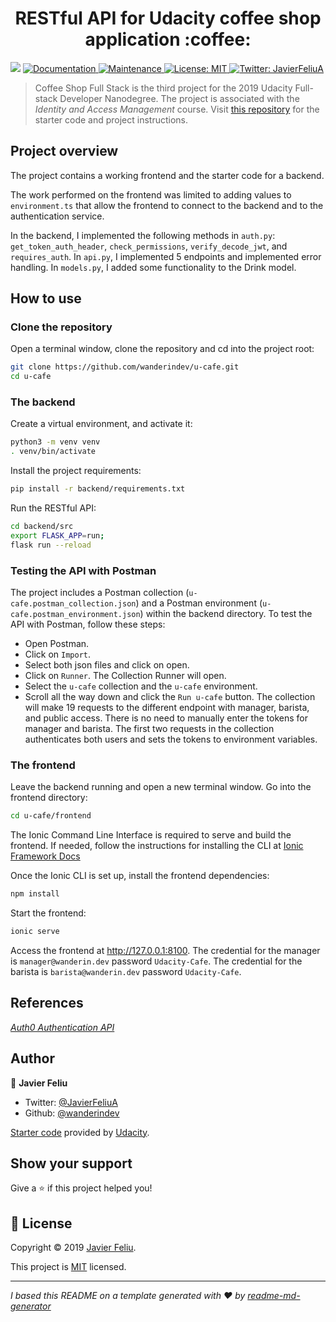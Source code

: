 <h1 align="center">RESTful API for Udacity coffee shop application :coffee:</h1>
<p>
  <img src="https://img.shields.io/badge/version-1.0-blue.svg?cacheSeconds=2592000" />
  <a href="https://github.com/wanderindev/u-cafe/blob/master/README.md">
    <img alt="Documentation" src="https://img.shields.io/badge/documentation-yes-brightgreen.svg" target="_blank" />
  </a>
  <a href="https://github.com/wanderindev/u-cafe/graphs/commit-activity">
    <img alt="Maintenance" src="https://img.shields.io/badge/Maintained%3F-yes-brightgreen.svg" target="_blank" />
  </a>
  <a href="https://github.com/wanderindev/u-cafe/blob/master/LICENSE.md">
    <img alt="License: MIT" src="https://img.shields.io/badge/License-MIT-yellow.svg" target="_blank" />
  </a>
  <a href="https://twitter.com/JavierFeliuA">
    <img alt="Twitter: JavierFeliuA" src="https://img.shields.io/twitter/follow/JavierFeliuA.svg?style=social" target="_blank" />
  </a>
</p>

>Coffee Shop Full Stack is the third project for the 2019 Udacity Full-stack Developer Nanodegree.  The project is
>associated with the _Identity and Access Management_ course.  Visit 
>[this repository](https://github.com/udacity/FSND/tree/master/projects/03_coffee_shop_full_stack/starter_code) 
>for the starter code and project instructions.

## Project overview
The project contains a working frontend and the starter code for a backend.

The work performed on the frontend was limited to adding values to ```environment.ts``` that allow the frontend to connect
to the backend and to the authentication service.

In the backend, I implemented the following methods in ```auth.py```: ```get_token_auth_header```, ```check_permissions```, ```verify_decode_jwt```,
and ```requires_auth```.  In ```api.py```, I implemented 5 endpoints and implemented error handling.  In ```models.py```, I added some functionality
to the Drink model.

## How to use

### Clone the repository
Open a terminal window, clone the repository and cd into the project root:
```sh
git clone https://github.com/wanderindev/u-cafe.git
cd u-cafe
``` 

### The backend
Create a virtual environment, and activate it:
```sh
python3 -m venv venv
. venv/bin/activate
```
Install the project requirements:
```sh
pip install -r backend/requirements.txt
```
Run the RESTful API:
```sh
cd backend/src
export FLASK_APP=run;
flask run --reload
```
### Testing the API with Postman
The project includes a Postman collection (```u-cafe.postman_collection.json```) and a 
Postman environment (```u-cafe.postman_environment.json```) within the backend directory.  To test the API with Postman, follow these steps:
* Open Postman.
* Click on ```Import```.
* Select both json files and click on open.
* Click on ```Runner```.  The Collection Runner will open.
* Select the ```u-cafe``` collection and the ```u-cafe``` environment.
* Scroll all the way down and click the ```Run u-cafe``` button.
The collection will make 19 requests to the different endpoint with manager,
barista, and public access.  There is no need to manually enter the tokens for
manager and barista.  The first two requests in the collection authenticates both
users and sets the tokens to environment variables.

### The frontend
Leave the backend running and open a new terminal window.  Go into the frontend
directory:
```sh
cd u-cafe/frontend
``` 
The Ionic Command Line Interface is required to serve and build the frontend. 
If needed, follow the instructions for installing the CLI at 
[Ionic Framework Docs](https://ionicframework.com/docs/installation/cli)

Once the Ionic CLI is set up, install the frontend dependencies:
```sh
npm install
```

Start the frontend:
```sh
ionic serve
```

Access the frontend at http://127.0.0.1:8100.  The credential for the manager is ```manager@wanderin.dev``` password ```Udacity-Cafe```.
The credential for the barista is ```barista@wanderin.dev``` password ```Udacity-Cafe```.

## References
[_Auth0 Authentication API_](https://auth0.com/docs/api/info#authentication-api)

 ## Author

👤 **Javier Feliu**

* Twitter: [@JavierFeliuA](https://twitter.com/JavierFeliuA)
* Github: [@wanderindev](https://github.com/wanderindev)

[Starter code](https://github.com/udacity/FSND/blob/master/projects/03_coffee_shop_full_stack/starter_code) 
provided by [Udacity](https://www.udacity.com/).

## Show your support

Give a ⭐️ if this project helped you!

## 📝 License

Copyright © 2019 [Javier Feliu](https://github.com/wanderindev).<br />

This project is [MIT](https://github.com/wanderindev/u-cafe/blob/master/LICENSE.md) licensed.

***
_I based this README on a template generated with ❤️ by [readme-md-generator](https://github.com/kefranabg/readme-md-generator)_